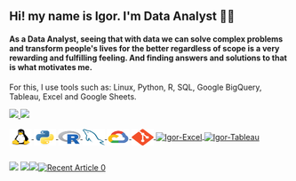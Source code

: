## Hi! my name is Igor. I'm Data Analyst 👨‍💻 

#### As a Data Analyst, seeing that with data we can solve complex problems and transform people's lives for the better regardless of scope is a very rewarding and fulfilling feeling. And finding answers and solutions to that is what motivates me.
For this, I use tools such as: Linux, Python, R, SQL, Google BigQuery, Tableau, Excel and Google Sheets.

<div>
  <a href="https://github.com/igorwsilveira">
  <img height="180em" src="https://github-readme-stats.vercel.app/api?username=igorwsilveira&show_icons=true&theme=dark&include_all_commits=true&count_private=true"/>
  <img height="130em" src="https://github-readme-stats.vercel.app/api/top-langs/?username=igorwsilveira&layout=compact&langs_count=7&theme=dark"/>

<div style="display: inline_block"><br>
  <img align="center" alt="Igor-Linux" height="30" width="40" src="https://raw.githubusercontent.com/devicons/devicon/master/icons/linux/linux-original.svg">
  <img align="center" alt="Igor-Python" height="30" width="40" src="https://raw.githubusercontent.com/devicons/devicon/master/icons/python/python-original.svg">
  <img align="center" alt="Igor-R" height="30" width="40" src="https://raw.githubusercontent.com/devicons/devicon/master/icons/r/r-original.svg">
  <img align="center" alt="Igor-SQL" height="30" width="40" src="https://raw.githubusercontent.com/devicons/devicon/master/icons/mysql/mysql-original.svg">
  <img align="center" alt="Igor-GoogleCloud" height="30" width="40" src="https://raw.githubusercontent.com/devicons/devicon/master/icons/googlecloud/googlecloud-original.svg">
  <img align="center" alt="Igor-Git" height="30" width="40" src="https://raw.githubusercontent.com/devicons/devicon/master/icons/git/git-original.svg">
  <img align="center" alt="Igor-Excel" height="30" width="40" src="https://img.icons8.com/color/48/000000/microsoft-excel-2019--v1.png"/>
  <img align="center" alt="Igor-Tableau" height="30" width="40" src="https://img.icons8.com/color/48/000000/tableau-software.png"/>
</div>
    
   ##
 
<div> 
  <a href="https://www.linkedin.com/in/igorwsilveira" target="_blank"><img src="https://img.shields.io/badge/-LinkedIn-%230077B5?style=for-the-badge&logo=linkedin&logoColor=white" target="_blank"></a>
  <a href="mailto:igorsilveiraus@gmail.com"><img src="https://img.shields.io/badge/Gmail-D14836?style=for-the-badge&logo=gmail&logoColor=white" target="_blank></a>    
  <a href="https://igorwsilveira.medium.com"><img src="https://img.shields.io/badge/Medium-12100E?style=for-the-badge&logo=medium&logoColor=white" target="_blank></a>
</div>
<div>
  <a target="_blank" href="https://github-readme-medium-recent-article.vercel.app/medium/@igorwsilveira/0"><img src="https://github-readme-medium-recent-article.vercel.app/medium/@igorwsilveira/0" alt="Recent Article 0"></a>
</div>
